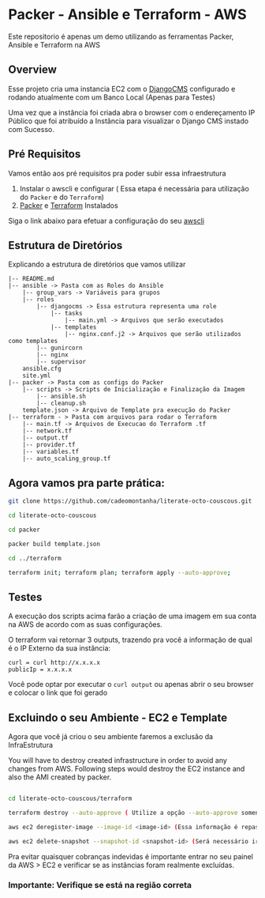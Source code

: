 # Packer - Ansible e Terraform - AWS
Este repositorio é apenas um demo utilizando as ferramentas Packer, Ansible e Terraform na AWS

## Overview


Esse projeto cria uma instancia EC2 com o [DjangoCMS](https://www.django-cms.org/) configurado e rodando atualmente com um Banco Local (Apenas para Testes) 

Uma vez que a instância foi criada abra o browser com o endereçamento IP Público que foi atribuído a Instância para 
visualizar o Django CMS instado com Sucesso.


## Pré Requisitos

Vamos então aos pré requisitos pra poder subir essa infraestrutura


1. Instalar o awscli e configurar ( Essa etapa é necessária para utilização do `Packer` e do `Terraform`)
2. [Packer](https://learn.hashicorp.com/tutorials/packer/getting-started-install) e [Terraform](https://learn.hashicorp.com/tutorials/terraform/install-cli) Instalados


Siga o link abaixo para efetuar a configuração do seu [awscli](https://docs.aws.amazon.com/cli/latest/userguide/cli-chap-configure.html)

## Estrutura  de Diretórios
Explicando a estrutura de diretórios que vamos utilizar 

```
|-- README.md
|-- ansible -> Pasta com as Roles do Ansible
    |-- group_vars -> Variáveis para grupos
    |-- roles 
        |-- djangocms -> Essa estrutura representa uma role
            |-- tasks 
                |-- main.yml -> Arquivos que serão executados
            |-- templates
                |-- nginx.conf.j2 -> Arquivos que serão utilizados como templates
        |-- gunircorn
        |-- nginx
        |-- supervisor
    ansible.cfg
    site.yml
|-- packer -> Pasta com as configs do Packer
    |-- scripts -> Scripts de Inicialização e Finalização da Imagem
        |-- ansible.sh
        |-- cleanup.sh
    template.json -> Arquivo de Template pra execução do Packer
|-- terraform - > Pasta com arquivos para rodar o Terraform
    |-- main.tf -> Arquivos de Execucao do Terraform .tf
    |-- network.tf
    |-- output.tf
    |-- provider.tf
    |-- variables.tf
    |-- auto_scaling_group.tf
```


## Agora vamos pra parte prática: 

```bash
git clone https://github.com/cadeomontanha/literate-octo-couscous.git

cd literate-octo-couscous

cd packer

packer build template.json

cd ../terraform 

terraform init; terraform plan; terraform apply --auto-approve;

```

## Testes

A execução dos scripts acima farão a criação de uma imagem em sua conta na AWS de acordo com as suas configurações.

O terraform vai retornar 3 outputs, trazendo pra você a informação de qual é o IP Externo da sua instância:

```
curl = curl http://x.x.x.x
publicIp = x.x.x.x

```

Você pode optar por executar o `curl output` ou apenas abrir o seu browser e colocar o link que foi gerado


## Excluindo o seu Ambiente - EC2 e Template

Agora que você já criou o seu ambiente faremos a exclusão da InfraEstrutura 

You will have to destroy created infrastructure in order to avoid any changes from AWS. Following steps would destroy the EC2 instance and also the AMI created by packer.

```bash

cd literate-octo-couscous/terraform

terraform destroy --auto-approve ( Utilize a opção --auto-approve somente em ambiente de testes)

aws ec2 deregister-image --image-id <image-id> (Essa informação é repassada pelo Packer )

aws ec2 delete-snapshot --snapshot-id <snapshot-id> (Será necessário ir na Console da AWS pra pegar essa informação)


```


Pra evitar quaisquer cobranças indevidas é importante entrar no seu painel da AWS > EC2 e verificar se as instâncias foram realmente excluídas. 
### Importante: Verifique se está na região correta

